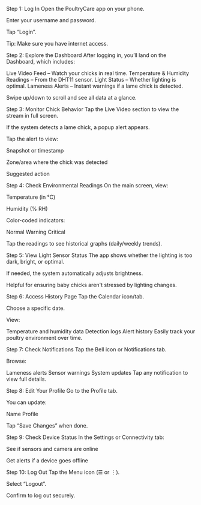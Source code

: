  Step 1: Log In
Open the PoultryCare app on your phone.

Enter your username and password.

Tap “Login”.

Tip: Make sure you have internet access.

Step 2: Explore the Dashboard
After logging in, you’ll land on the Dashboard, which includes:

Live Video Feed – Watch your chicks in real time.
Temperature & Humidity Readings – From the DHT11 sensor.
Light Status – Whether lighting is optimal.
Lameness Alerts – Instant warnings if a lame chick is detected.

Swipe up/down to scroll and see all data at a glance.

Step 3: Monitor Chick Behavior
Tap the Live Video section to view the stream in full screen.

If the system detects a lame chick, a popup alert appears.

Tap the alert to view:

Snapshot or timestamp

Zone/area where the chick was detected

Suggested action

Step 4: Check Environmental Readings
On the main screen, view:

Temperature (in °C)

Humidity (% RH)

Color-coded indicators:

Normal
Warning
Critical

Tap the readings to see historical graphs (daily/weekly trends).

Step 5: View Light Sensor Status
The app shows whether the lighting is too dark, bright, or optimal.

If needed, the system automatically adjusts brightness.

Helpful for ensuring baby chicks aren't stressed by lighting changes.

Step 6: Access History Page
Tap the Calendar icon/tab.

Choose a specific date.

View:

Temperature and humidity data
Detection logs
Alert history
Easily track your poultry environment over time.

Step 7: Check Notifications
Tap the Bell icon or Notifications tab.

Browse:

Lameness alerts
Sensor warnings
System updates
Tap any notification to view full details.

Step 8: Edit Your Profile
Go to the Profile tab.

You can update:

Name
Profile

Tap “Save Changes” when done.

Step 9: Check Device Status
In the Settings or Connectivity tab:

See if sensors and camera are online

Get alerts if a device goes offline

Step 10: Log Out
Tap the Menu icon (☰ or ⋮).

Select “Logout”.

Confirm to log out securely.
